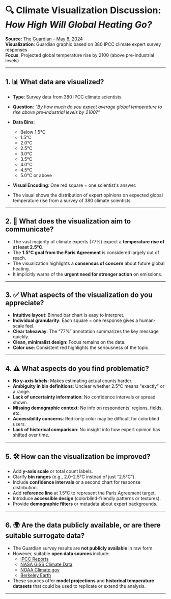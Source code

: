# 🔍 Climate Visualization Discussion: *How High Will Global Heating Go?*

**Source**: [The Guardian – May 8, 2024](https://www.theguardian.com/environment/article/2024/may/08/world-scientists-climate-failure-survey-global-temperature)  
**Visualization**: Guardian graphic based on 380 IPCC climate expert survey responses  
**Focus**: Projected global temperature rise by 2100 (above pre-industrial levels)

---

## 1. 📊 What data are visualized?

- **Type**: Survey data from 380 IPCC climate scientists.
- **Question**: *“By how much do you expect average global temperature to rise above pre-industrial levels by 2100?”*
- **Data Bins**:
  - Below 1.5°C  
  - 1.5°C  
  - 2.0°C  
  - 2.5°C  
  - 3.0°C  
  - 3.5°C  
  - 4.0°C  
  - 4.5°C  
  - 5.0°C or above
- **Visual Encoding**: One red square = one scientist's answer.

- The visual shows the distribution of expert opinions on expected global temperature rise from a survey of 380 climate scientists

---

## 2. 🎯 What does the visualization aim to communicate?

- The vast majority of climate experts (77%) expect a **temperature rise of at least 2.5°C**.
- The **1.5°C goal from the Paris Agreement** is considered largely out of reach.
- The visualization highlights a **consensus of concern** about future global heating.
- It implicitly warns of the **urgent need for stronger action** on emissions.

---

## 3. ✅ What aspects of the visualization do you appreciate?

- **Intuitive layout**: Binned bar chart is easy to interpret.
- **Individual granularity**: Each square = one response gives a human-scale feel.
- **Clear takeaway**: The “77%” annotation summarizes the key message quickly.
- **Clean, minimalist design**: Focus remains on the data.
- **Color use**: Consistent red highlights the seriousness of the topic.

---

## 4. ⚠️ What aspects do you find problematic?

- **No y-axis labels**: Makes estimating actual counts harder.
- **Ambiguity in bin definitions**: Unclear whether 2.5°C means "exactly" or a range.
- **Lack of uncertainty information**: No confidence intervals or spread shown.
- **Missing demographic context**: No info on respondents’ regions, fields, etc.
- **Accessibility concerns**: Red-only color may be difficult for colorblind users.
- **Lack of historical comparison**: No insight into how expert opinion has shifted over time.

---

## 5. 🛠 How can the visualization be improved?

- Add **y-axis scale** or total count labels.
- Clarify **bin ranges** (e.g., 2.0–2.5°C instead of just “2.5°C”).
- Include **confidence intervals** or a second chart for response distribution.
- Add **reference line** at 1.5°C to represent the Paris Agreement target.
- Introduce **accessible design** (colorblind-friendly patterns or textures).
- Provide **demographic filters** or metadata about expert backgrounds.

---

## 6. 🌍 Are the data publicly available, or are there suitable surrogate data?

- The Guardian survey results are **not publicly available** in raw form.
- However, suitable **open data sources** include:
  - [IPCC Reports](https://www.ipcc.ch/reports/)
  - [NASA GISS Climate Data](https://data.giss.nasa.gov/gistemp/)
  - [NOAA Climate.gov](https://www.climate.gov/)
  - [Berkeley Earth](http://berkeleyearth.org/)
- These sources offer **model projections** and **historical temperature datasets** that could be used to replicate or extend the analysis.

---
